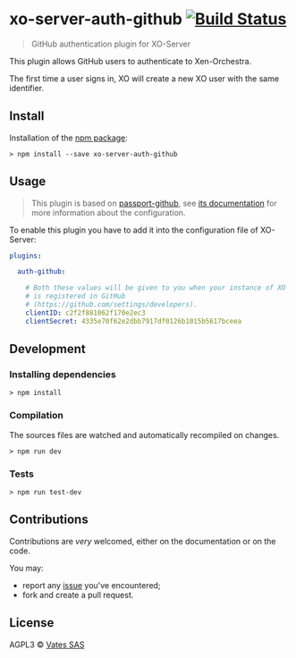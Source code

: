# xo-server-auth-github [![Build Status](https://travis-ci.org/vatesfr/xo-server-auth-github.png?branch=master)](https://travis-ci.org/vatesfr/xo-server-auth-github)

> GitHub authentication plugin for XO-Server

This plugin allows GitHub users to authenticate to Xen-Orchestra.

The first time a user signs in, XO will create a new XO user with the
same identifier.

## Install

Installation of the [npm package](https://npmjs.org/package/xo-server-auth-github):

```
> npm install --save xo-server-auth-github
```

## Usage

> This plugin is based on [passport-github](https://github.com/bergie/passport-github),
> see [its documentation](https://github.com/bergie/passport-github#configure-strategy)
> for more information about the configuration.

To enable this plugin you have to add it into the configuration file
of XO-Server:

```yaml
plugins:

  auth-github:

    # Both these values will be given to you when your instance of XO
    # is registered in GitHub
    # (https://github.com/settings/developers).
    clientID: c2f2f881062f170e2ec3
    clientSecret: 4335e70f62e2dbb7917df0126b1015b5617bceea
```

## Development

### Installing dependencies

```
> npm install
```

### Compilation

The sources files are watched and automatically recompiled on changes.

```
> npm run dev
```

### Tests

```
> npm run test-dev
```

## Contributions

Contributions are *very* welcomed, either on the documentation or on
the code.

You may:

- report any [issue](https://github.com/vatesfr/xo-server-auth-github/issues)
  you've encountered;
- fork and create a pull request.

## License

AGPL3 © [Vates SAS](http://vates.fr)
